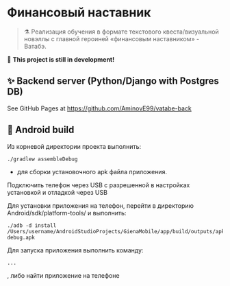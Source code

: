 # **Финансовый наставник**

> :alembic: Реализация обучения в формате текстового квеста/визуальной новэллы с главной героиней «финансовым наставником» - Ватабэ.

:construction: **This project is still in development!**

## :sparkles: Backend server (Python/Django with Postgres DB)

See GitHub Pages at https://github.com/AminovE99/vatabe-back 

## :rocket: Android build
Из корневой директории проекта выполнить:
```shell
./gradlew assembleDebug
```
- для сборки установочного apk файла приложения.

Подключить телефон через USB с разрешенной в настройках установкой и отладкой через USB

Для установки приложения на телефон, перейти в директорию Android/sdk/platform-tools/ и выполнить:
```shell
./adb -d install /Users/username/AndroidStudioProjects/GienaMobile/app/build/outputs/apk/debug/app-debug.apk
```

Для запуска приложения выполнить команду:
```shell
...
```
, либо найти приложение на телефоне

